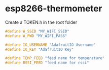 # esp8266-thermometer

Create a TOKEN.h in the root folder
```c
#define W_SSID "MY_WIFI_SSID"
#define W_PWD "MY_WIFI_PASS"

#define IO_USERNAME "AdafruitIO Username"
#define IO_KEY "AdafruitIO Key"

#define TEMP_FEED "feed name for temperature"
#define RSSI_FEED "feed name for rssi"
```
